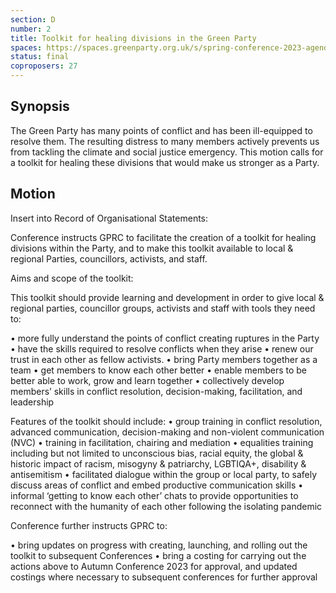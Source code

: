 ```yaml
---
section: D
number: 2
title: Toolkit for healing divisions in the Green Party
spaces: https://spaces.greenparty.org.uk/s/spring-conference-2023-agenda-forum/?contentId=118643
status: final
coproposers: 27
---
```

## Synopsis
The Green Party has many points of conflict and has been ill-equipped to resolve them. The resulting distress to many members actively prevents us from tackling the climate and social justice emergency. This motion calls for a toolkit for healing these divisions that would make us stronger as a Party.

## Motion
Insert into Record of Organisational Statements:

Conference instructs GPRC to facilitate the creation of a toolkit for healing divisions within the Party, and to make this toolkit available to local & regional Parties, councillors, activists, and staff.

Aims and scope of the toolkit:

This toolkit should provide learning and development in order to give local & regional parties, councillor groups, activists and staff with tools they need to:

• more fully understand the points of conflict creating ruptures in the Party • have the skills required to resolve conflicts when they arise • renew our trust in each other as fellow activists. • bring Party members together as a team • get members to know each other better • enable members to be better able to work, grow and learn together • collectively develop members’ skills in conflict resolution, decision-making, facilitation, and leadership

Features of the toolkit should include: • group training in conflict resolution, advanced communication, decision-making and non-violent communication (NVC) • training in facilitation, chairing and mediation • equalities training including but not limited to unconscious bias, racial equity, the global & historic impact of racism, misogyny & patriarchy, LGBTIQA+, disability & antisemitism • facilitated dialogue within the group or local party, to safely discuss areas of conflict and embed productive communication skills • informal ‘getting to know each other’ chats to provide opportunities to reconnect with the humanity of each other following the isolating pandemic

Conference further instructs GPRC to:

• bring updates on progress with creating, launching, and rolling out the toolkit to subsequent Conferences • bring a costing for carrying out the actions above to Autumn Conference 2023 for approval, and updated costings where necessary to subsequent conferences for further approval

